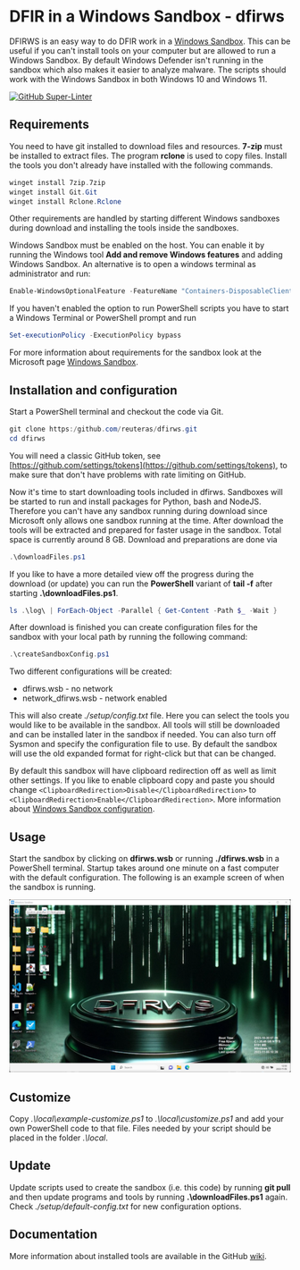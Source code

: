 # DFIR in a Windows Sandbox - dfirws

DFIRWS is an easy way to do DFIR work in a [Windows Sandbox][wsa]. This can be useful if you can't install tools on your computer but are allowed to run a Windows Sandbox. By default Windows Defender isn't running in the sandbox which also makes it easier to analyze malware. The scripts should work with the Windows Sandbox in both Windows 10 and Windows 11.

[![GitHub Super-Linter](https://github.com/reuteras/dfirws/actions/workflows/linter.yml/badge.svg)](https://github.com/marketplace/actions/super-linter)

## Requirements

You need to have git installed to download files and resources. **7-zip** must be installed to extract files. The program **rclone** is used to copy files. Install the tools you don't already have installed with the following commands.

```PowerShell
winget install 7zip.7zip
winget install Git.Git
winget install Rclone.Rclone
```

Other requirements are handled by starting different Windows sandboxes during download and installing the tools inside the sandboxes.

Windows Sandbox must be enabled on the host. You can enable it by running the Windows tool **Add and remove Windows features** and adding Windows Sandbox. An alternative is to open a windows terminal as administrator and run:

```PowerShell
Enable-WindowsOptionalFeature -FeatureName "Containers-DisposableClientVM" -All -Online
```

If you haven't enabled the option to run PowerShell scripts you have to start a Windows Terminal or PowerShell prompt and run

```PowerShell
Set-executionPolicy -ExecutionPolicy bypass
```

For more information about requirements for the sandbox look at the Microsoft page [Windows Sandbox][wsa].

## Installation and configuration

Start a PowerShell terminal and checkout the code via Git.

```PowerShell
git clone https:/github.com/reuteras/dfirws.git
cd dfirws
```

You will need a classic GitHub token, see [https://github.com/settings/tokens](https://github.com/settings/tokens), to make sure that don't have problems with rate limiting on GitHub.

Now it's time to start downloading tools included in dfirws. Sandboxes will be started to run and install packages for Python, bash and NodeJS. Therefore you can't have any sandbox running during download since Microsoft only allows one sandbox running at the time. After download the tools will be extracted and prepared for faster usage in the sandbox.
Total space is currently around 8 GB. Download and preparations are done via

```PowerShell
.\downloadFiles.ps1
```

If you like to have a more detailed view off the progress during the download (or update) you can run the **PowerShell** variant of **tail -f** after starting **.\downloadFiles.ps1**.

```PowerShell
ls .\log\ | ForEach-Object -Parallel { Get-Content -Path $_ -Wait }
```

After download is finished you can create configuration files for the sandbox with your local path by running the following command:

```PowerShell
.\createSandboxConfig.ps1
```

Two different configurations will be created:

- dfirws.wsb - no network
- network_dfirws.wsb - network enabled

This will also create *./setup/config.txt* file. Here you can select the tools you would like to be available in the sandbox. All tools will still be downloaded and can be installed later in the sandbox if needed. You can also turn off Sysmon and specify the configuration file to use. By default the sandbox will use the old expanded format for right-click but that can be changed.

By default this sandbox will have clipboard redirection off as well as limit other settings. If you like to enable clipboard copy and paste you should change `<ClipboardRedirection>Disable</ClipboardRedirection>` to `<ClipboardRedirection>Enable</ClipboardRedirection>`. More information about [Windows Sandbox configuration][wsc].

## Usage

Start the sandbox by clicking on **dfirws.wsb** or running **./dfirws.wsb** in a PowerShell terminal. Startup takes around one minute on a fast computer with the default configuration. The following is an example screen of when the sandbox is running.

![Screen when installation is done](./resources/images/screen.png)

## Customize

Copy *.\local\example-customize.ps1* to *.\local\customize.ps1* and add your own PowerShell code to that file. Files needed by your script should be placed in the folder *.\local*.

## Update

Update scripts used to create the sandbox (i.e. this code) by running **git pull** and then update programs and tools by running **.\downloadFiles.ps1** again. Check *./setup/default-config.txt* for new configuration options.

## Documentation

More information about installed tools are available in the GitHub [wiki][wid].

  [wid]: https://github.com/reuteras/dfirws/wiki/Documentation
  [wsa]: https://learn.microsoft.com/en-us/windows/security/threat-protection/windows-sandbox/windows-sandbox-overview
  [wsc]: https://learn.microsoft.com/en-us/windows/security/threat-protection/windows-sandbox/windows-sandbox-configure-using-wsb-file

